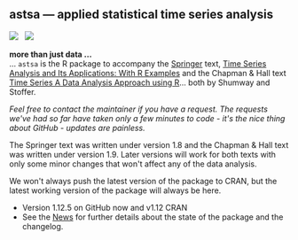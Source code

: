 ## astsa &mdash; applied statistical time series analysis
<a href="https://github.com/nickpoison"><img src="https://img.shields.io/badge/NickyPoison-approved-ff69b4.svg?style=flat"></a>&nbsp;&nbsp;
<a href="https://github.com/nickpoison/astsa/blob/master/NEWS.md">
<img src="https://img.shields.io/badge/Latest Version-1.12.5-0077be.svg?style=flat"></a>


**more than just data ...**  
... `astsa` is the R package to accompany the [Springer](http://www.springer.com/us/book/9783319524511) text, [Time Series Analysis and Its Applications: With R Examples](http://www.stat.pitt.edu/stoffer/tsa4/)  and the Chapman & Hall text  [Time Series A Data Analysis Approach using R](http://www.stat.pitt.edu/stoffer/tsda/)... both by Shumway and Stoffer. 

*Feel free to contact the maintainer if you have a request. The requests we've had so far have taken only a few minutes to code - it's the nice thing about GitHub - updates are painless.*

The Springer text was written under version 1.8 and the Chapman & Hall text was written under version 1.9. Later versions will work for both texts with only some minor changes that won't affect any of the data analysis. 


We won't always push the latest version of the package to CRAN, but the latest working version of the package will always be here.
 
* Version 1.12.5 on GitHub now and v1.12 CRAN  
* See the [News](https://github.com/nickpoison/astsa/blob/master/NEWS.md) for further details about the state of the package and the changelog.


